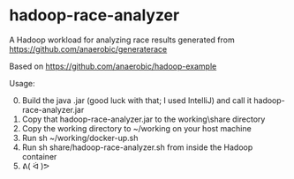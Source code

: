 # hadoop-race-analyzer
A Hadoop workload for analyzing race results generated from https://github.com/anaerobic/generaterace

Based on https://github.com/anaerobic/hadoop-example

Usage:

0. Build the java .jar (good luck with that; I used IntelliJ) and call it hadoop-race-analyzer.jar
1. Copy that hadoop-race-analyzer.jar to the working\share directory
2. Copy the working directory to ~/working on your host machine
3. Run sh ~/working/docker-up.sh
4. Run sh share/hadoop-race-analyzer.sh from inside the Hadoop container
5. ᕕ( ᐛ )ᕗ
